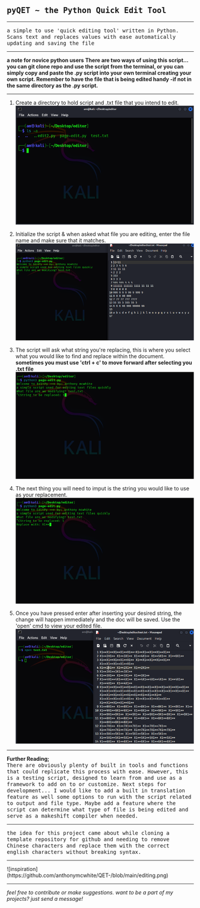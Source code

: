 ##  <tt><b>pyQET ~ the Python Quick Edit Tool</b></tt>
<hr noshade>
<tt>a simple to use 'quick editing tool' written in Python. Scans text and replaces values with ease automatically updating and saving the file</tt>
<hr noshade>

**a note for novice python users**
**There are two ways of using this script... you can git clone repo and use the script from the terminal,
or you can simply copy and paste the .py script into your own terminal creating your own script. Remember
to have the file that is being edited handy -if not in the same directory as the .py script.**
<hr noshade>

1. Create a directory to hold script and .txt file that you intend to edit.
![step 1](https://github.com/anthonymcwhite/QET-/blob/main/photoedit.png)

2. Initialize the script & when asked what file you are editing, enter the file name and make sure that it matches.
![step2](https://github.com/anthonymcwhite/QET-/blob/main/edittest.png)

3. The script will ask what string you're replacing, this is where you select what you would like to find and replace within the document.<br>
   **sometimes you must use 'ctrl + c' to move forward after selecting you .txt file**
![step 3](https://github.com/anthonymcwhite/QET-/blob/main/replace.png)

5. The next thing you will need to imput is the string you would like to use as your replacement.
![step 4](https://github.com/anthonymcwhite/QET-/blob/main/replacewith.png)

6. Once you have pressed enter after inserting your desired string, the change will happen immediately and the doc will be saved. Use the 'open' cmd to view your edited file.
![step 5](https://github.com/anthonymcwhite/QET-/blob/main/finalstep.png)


<hr noshade>
<b>Further Reading;</b><br>
<tt>There are obviously plenty of built in tools and functions that could replicate this process with ease. However, this is a testing script, designed to learn from and
use as a framework to add on to or customize. Next steps for development... I would like to add a built in translation feature as well some options to run with the script related to output and file type. Maybe add a feature where the script can determine what type of file is being edited and serve as a makeshift compiler when needed.</tt>
<hr noshade>
<tt>the idea for this project came about while cloning a template repository for github and needing to remove Chinese characters and replace them with the correct english characters without breaking syntax.</tt>
<hr noshade>
![inspiration](https://github.com/anthonymcwhite/QET-/blob/main/editing.png)

<hr noshade>
<i>feel free to contribute or make suggestions. want to be a part of my projects? just send a message!</i>

